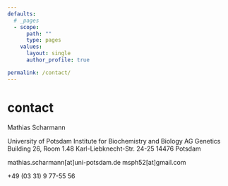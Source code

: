 ```yaml
---
defaults:
  # _pages
  - scope:
      path: ""
      type: pages
    values:
      layout: single
      author_profile: true

permalink: /contact/
---
```


# contact

Mathias Scharmann

University of Potsdam
Institute for Biochemistry and Biology
AG Genetics
Building 26, Room 1.48
Karl-Liebknecht-Str. 24-25
14476 Potsdam

mathias.scharmann[at]uni-potsdam.de
msph52[at]gmail.com

+49 (03 31) 9 77-55 56
